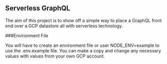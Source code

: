 Serverless GraphQL
------------------

The aim of this project is to show off a simple way to place a GraphQL front end over a GCP datastore all with serverless technology.

###Environment File

You will have to create an environment file or user NODE_ENV=example to use the .env.example file.  You can make a copy and change any necessary values with values from your own GCP account.



